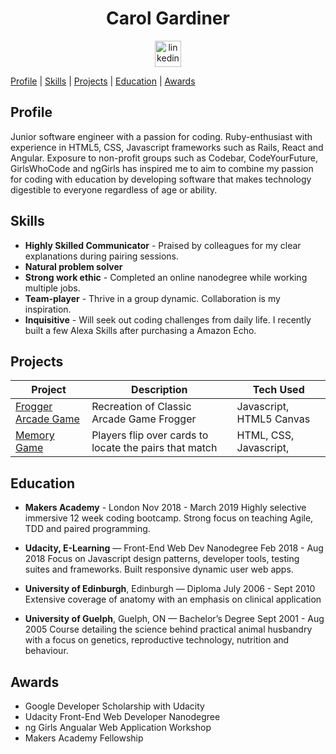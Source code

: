 <h1 align="center"> Carol Gardiner </h1>

<p align="center">
  
<a href="https://www.linkedin.com/in/carol-gardiner-40a165a5//">
<img src="https://www.iconfinder.com/data/icons/free-social-icons/67/linkedin_circle_color-512.png" alt="linkedin" hspace="50" height="42" width="42"></a></p>

<p align="center"> 
  
[Profile](#profile) | 
[Skills](#skills) | 
[Projects](#projects) | 
[Education](#education) | 
[Awards](#awards) 

</p>

<a name="profile"></a>

## Profile
Junior software engineer with a passion for coding. Ruby-enthusiast with experience in HTML5, CSS, Javascript frameworks such as Rails, React and Angular. Exposure to non-profit groups such as Codebar, CodeYourFuture, GirlsWhoCode and ngGirls has inspired me to aim to combine my passion for coding with education by developing software that makes technology digestible to everyone regardless of age or ability.  

<a name="skills"></a>
## Skills
* **Highly Skilled Communicator**  - Praised by colleagues for my clear explanations during pairing sessions.
* **Natural problem solver**
* **Strong work ethic** -  Completed an online nanodegree while working multiple jobs.
* **Team-player** - Thrive in a group dynamic. Collaboration is my inspiration.
* **Inquisitive** - Will seek out coding challenges from daily life. I recently built a few Alexa Skills after purchasing a Amazon Echo.

<a name="projects"></a>
## Projects
|Project | Description | Tech Used |
|--------|-------------|-----------|
|[Frogger Arcade Game](https://github.com/CazaBelle/Udacity-FEND-Project-4-Arcade-Game)| Recreation of Classic Arcade Game Frogger| Javascript, HTML5 Canvas
|[Memory Game](https://github.com/CazaBelle/FEND-Project-3-Memory-Game)|Players flip over cards to locate the pairs that match|HTML, CSS, Javascript,

<a name="education"></a>
## Education

* **Makers Academy** - London
Nov 2018 - March 2019
Highly selective immersive 12 week coding bootcamp. Strong focus on teaching Agile, TDD and paired programming.

* **Udacity, E-Learning** — Front-End Web Dev Nanodegree
Feb 2018 - Aug 2018
Focus on Javascript design patterns, developer tools, testing suites and frameworks. Built responsive dynamic user web apps.

* **University of Edinburgh**, Edinburgh — Diploma
July 2006 - Sept 2010
Extensive coverage of anatomy with an emphasis on clinical application

* **University of Guelph**, Guelph, ON — Bachelor’s Degree
Sept 2001 - Aug 2005
Course detailing the science behind practical animal husbandry with a focus on genetics, reproductive technology, nutrition and behaviour.

<a name="awards"></a>
## Awards
+ Google Developer Scholarship with Udacity
+ Udacity Front-End Web Developer Nanodegree
+ ng Girls Angualar Web Application Workshop
+ Makers Academy Fellowship
